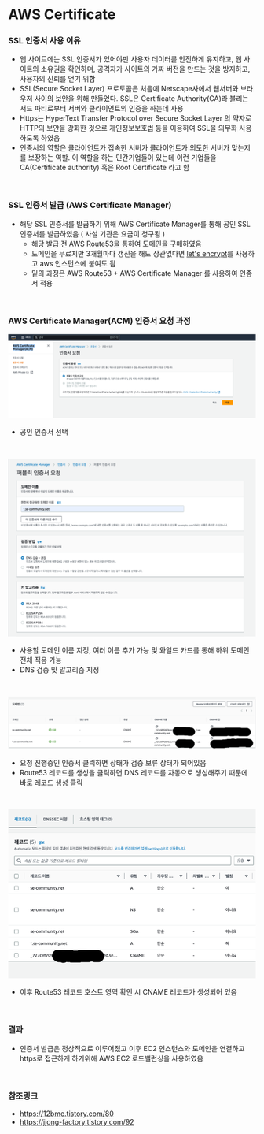 # AWS Certificate

### SSL 인증서 사용 이유
- 웹 사이트에는 SSL 인증서가 있어야만 사용자 데이터를 안전하게 유지하고, 웹 사이트의 소유권을 확인하며, 공격자가 사이트의 가짜 버전을 만드는 것을 방지하고, 사용자의 신뢰를 얻기 위함
- SSL(Secure Socket Layer) 프로토콜은 처음에 Netscape사에서 웹서버와 브라우저 사이의 보안을 위해 만들었다. SSL은 Certificate Authority(CA)라 불리는 서드 파티로부터 서버와 클라이언트의 인증을 하는데 사용
- Https는 HyperText Transfer Protocol over Secure Socket Layer 의 약자로 HTTP의 보안을 강화한 것으로 개인정보보호법 등을 이용하여 SSL을 의무화 사용하도록 하였음
- 인증서의 역할은 클라이언트가 접속한 서버가 클라이언트가 의도한 서버가 맞는지를 보장하는 역할. 이 역할을 하는 민간기업들이 있는데 이런 기업들을 CA(Certificate authority) 혹은 Root Certificate 라고 함

<br>

### SSL 인증서 발급 (AWS Certificate Manager)
- 해당 SSL 인증서를 발급하기 위해 AWS Certificate Manager를 통해 공인 SSL 인증서를 발급하였음 ( 사설 기관은 요금이 청구됨 )
    - 해당 발급 전 AWS Route53을 통하여 도메인을 구매하였음
    - 도메인을 무료지만 3개월마다 갱신을 해도 상관없다면 [let's encrypt](https://letsencrypt.org/ko/)를 사용하고 aws 인스턴스에 붙여도 됨
    - 밑의 과정은 AWS Route53 + AWS Certificate Manager 를 사용하여 인증서 적용

<br>

### AWS Certificate Manager(ACM) 인증서 요청 과정
![ACM1](./img/ACM1.png)
- 공인 인증서 선택

<br>

![ACM2](./img/ACM2.png)
- 사용할 도메인 이름 지정, 여러 이름 추가 가능 및 와일드 카드를 통해 하위 도메인 전체 적용 가능
- DNS 검증 및 알고리즘 지정

<br>

![ACM3](./img/ACM3.png)
- 요청 진행중인 인증서 클릭하면 상태가 검증 보류 상태가 되어있음
- Route53 레코드를 생성을 클릭하면 DNS 레코드를 자동으로 생성해주기 때문에 바로 레코드 생성 클릭

<br>

![ACM4](./img/ACM4.png)
- 이후 Route53 레코드 호스트 영역 확인 시 CNAME 레코드가 생성되어 있음

<br>

### 결과
- 인증서 발급은 정상적으로 이루어졌고 이후 EC2 인스턴스와 도메인을 연결하고 https로 접근하게 하기위해 AWS EC2 로드밸런싱을 사용하였음

<br>

### 참조링크
- https://12bme.tistory.com/80
- https://jjong-factory.tistory.com/92